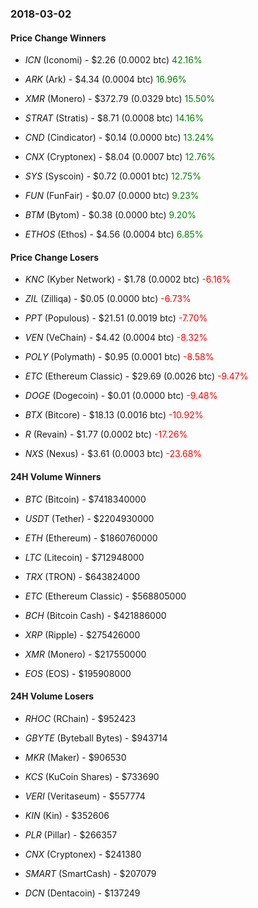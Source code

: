 ### 2018-03-02

#### Price Change Winners
* *ICN* (Iconomi) - $2.26 (0.0002 btc) <span style="color:green"> 42.16%</span>

* *ARK* (Ark) - $4.34 (0.0004 btc) <span style="color:green"> 16.96%</span>

* *XMR* (Monero) - $372.79 (0.0329 btc) <span style="color:green"> 15.50%</span>

* *STRAT* (Stratis) - $8.71 (0.0008 btc) <span style="color:green"> 14.16%</span>

* *CND* (Cindicator) - $0.14 (0.0000 btc) <span style="color:green"> 13.24%</span>

* *CNX* (Cryptonex) - $8.04 (0.0007 btc) <span style="color:green"> 12.76%</span>

* *SYS* (Syscoin) - $0.72 (0.0001 btc) <span style="color:green"> 12.75%</span>

* *FUN* (FunFair) - $0.07 (0.0000 btc) <span style="color:green"> 9.23%</span>

* *BTM* (Bytom) - $0.38 (0.0000 btc) <span style="color:green"> 9.20%</span>

* *ETHOS* (Ethos) - $4.56 (0.0004 btc) <span style="color:green"> 6.85%</span>


#### Price Change Losers
* *KNC* (Kyber Network) - $1.78 (0.0002 btc) <span style="color:red"> -6.16%</span>

* *ZIL* (Zilliqa) - $0.05 (0.0000 btc) <span style="color:red"> -6.73%</span>

* *PPT* (Populous) - $21.51 (0.0019 btc) <span style="color:red"> -7.70%</span>

* *VEN* (VeChain) - $4.42 (0.0004 btc) <span style="color:red"> -8.32%</span>

* *POLY* (Polymath) - $0.95 (0.0001 btc) <span style="color:red"> -8.58%</span>

* *ETC* (Ethereum Classic) - $29.69 (0.0026 btc) <span style="color:red"> -9.47%</span>

* *DOGE* (Dogecoin) - $0.01 (0.0000 btc) <span style="color:red"> -9.48%</span>

* *BTX* (Bitcore) - $18.13 (0.0016 btc) <span style="color:red"> -10.92%</span>

* *R* (Revain) - $1.77 (0.0002 btc) <span style="color:red"> -17.26%</span>

* *NXS* (Nexus) - $3.61 (0.0003 btc) <span style="color:red"> -23.68%</span>


#### 24H Volume Winners
* *BTC* (Bitcoin) - $7418340000

* *USDT* (Tether) - $2204930000

* *ETH* (Ethereum) - $1860760000

* *LTC* (Litecoin) - $712948000

* *TRX* (TRON) - $643824000

* *ETC* (Ethereum Classic) - $568805000

* *BCH* (Bitcoin Cash) - $421886000

* *XRP* (Ripple) - $275426000

* *XMR* (Monero) - $217550000

* *EOS* (EOS) - $195908000


#### 24H Volume Losers
* *RHOC* (RChain) - $952423

* *GBYTE* (Byteball Bytes) - $943714

* *MKR* (Maker) - $906530

* *KCS* (KuCoin Shares) - $733690

* *VERI* (Veritaseum) - $557774

* *KIN* (Kin) - $352606

* *PLR* (Pillar) - $266357

* *CNX* (Cryptonex) - $241380

* *SMART* (SmartCash) - $207079

* *DCN* (Dentacoin) - $137249

